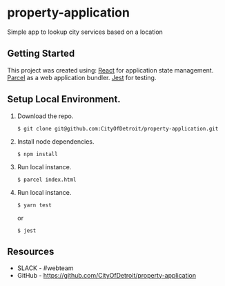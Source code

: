 # property-application

Simple app to lookup city services based on a location

## Getting Started

This project was created using:
    [React](https://reactjs.org/) for application state management.
    [Parcel](https://parceljs.org/) as a web application bundler.
    [Jest](https://jestjs.io/) for testing.

## Setup Local Environment.

1. Download the repo.
    ```
    $ git clone git@github.com:CityOfDetroit/property-application.git
    ```
2. Install node dependencies.

    ```
    $ npm install
    ```

3. Run local instance.
    ```
    $ parcel index.html
    ```

4. Run local instance.
    ```
    $ yarn test
    ```
    or
    ```
    $ jest
    ```
## Resources

* SLACK - #webteam
* GitHub - https://github.com/CityOfDetroit/property-application